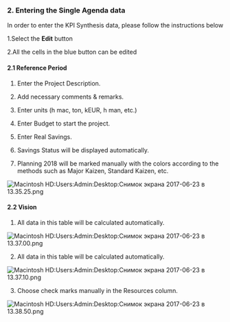 ### 2. Entering the Single Agenda data

In order to enter the KPI Synthesis data, please follow the instructions below

1.Select the **Edit** button

2.All the cells in the blue button can be edited

#### 2.1 Reference Period

1. Enter the Project Description.

2. Add necessary comments & remarks.

3. Enter units \(h mac, ton, kEUR, h man, etc.\)

4. Enter Budget to start the project.

5. Enter Real Savings.

6. Savings Status will be displayed automatically.

7. Planning 2018 will be marked manually with the colors according to the methods such as Major Kaizen, Standard Kaizen, etc.



![](file:///C:/Users/AIDANA~1/AppData/Local/Temp/msohtmlclip1/01/clip_image002.jpg "Macintosh HD:Users:Admin:Desktop:Снимок экрана 2017-06-23 в 13.35.25.png")

#### 2.2 Vision

1. All data in this table will be calculated automatically.

![](file:///C:/Users/AIDANA~1/AppData/Local/Temp/msohtmlclip1/01/clip_image004.jpg "Macintosh HD:Users:Admin:Desktop:Снимок экрана 2017-06-23 в 13.37.00.png")

2. All data in this table will be calculated automatically.

![](file:///C:/Users/AIDANA~1/AppData/Local/Temp/msohtmlclip1/01/clip_image006.jpg "Macintosh HD:Users:Admin:Desktop:Снимок экрана 2017-06-23 в 13.37.10.png")

3. Choose check marks manually in the Resources column.

![](file:///C:/Users/AIDANA~1/AppData/Local/Temp/msohtmlclip1/01/clip_image008.jpg "Macintosh HD:Users:Admin:Desktop:Снимок экрана 2017-06-23 в 13.38.50.png")

 

